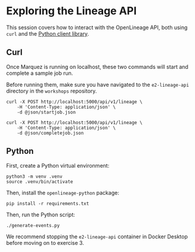 # Exploring the Lineage API

This session covers how to interact with the OpenLineage API, both using `curl` and the [Python client library](https://pypi.org/project/openlineage-python/).

## Curl

Once Marquez is running on localhost, these two commands will start and complete a sample job run.

Before running them, make sure you have navigated to the `e2-lineage-api` directory in the `workshops` repository.

```
curl -X POST http://localhost:5000/api/v1/lineage \
	-H 'Content-Type: application/json' \
	-d @json/startjob.json
```

```
curl -X POST http://localhost:5000/api/v1/lineage \
	-H 'Content-Type: application/json' \
	-d @json/completejob.json
```

## Python

First, create a Python virtual environment:

```
python3 -m venv .venv
source .venv/bin/activate
```

Then, install the `openlineage-python` package:

```
pip install -r requirements.txt
```

Then, run the Python script:

```
./generate-events.py
```

We recommend stopping the `e2-lineage-api` container in Docker Desktop before moving on to exercise 3.